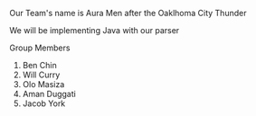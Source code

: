 Our Team's name is Aura Men after the Oaklhoma City Thunder

We will be implementing Java with our parser

Group Members
1. Ben Chin
2. Will Curry
3. Olo Masiza
4. Aman Duggati
5. Jacob York
